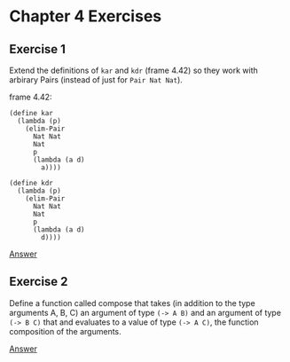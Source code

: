 # Chapter 4 Exercises

## Exercise 1

Extend the definitions of `kar` and `kdr` (frame 4.42) so they work with arbirary
Pairs (instead of just for `Pair Nat Nat`).

frame 4.42:
```
(define kar
  (lambda (p)
    (elim-Pair
      Nat Nat
      Nat
      p
      (lambda (a d)
        a))))

(define kdr
  (lambda (p)
    (elim-Pair
      Nat Nat
      Nat
      p
      (lambda (a d)
        d))))
```

[Answer](./chapter4-1-pair-car-cdr.rkt)

## Exercise 2

Define a function called compose that takes (in addition to the type
arguments A, B, C) an argument of type `(-> A B)` and an argument of
type `(-> B C)` that and evaluates to a value of type `(-> A C)`, the function
composition of the arguments.

[Answer](./chapter4-2-compose.rkt)